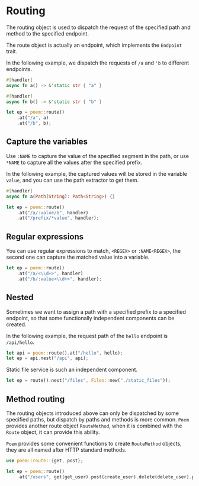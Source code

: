 # Routing

The routing object is used to dispatch the request of the specified path and method to the specified endpoint.

The route object is actually an endpoint, which implements the `Endpoint` trait.

In the following example, we dispatch the requests of `/a` and `'b` to different endpoints.

```rust
#[handler]
async fn a() -> &'static str { "a" }

#[handler]
async fn b() -> &'static str { "b" }

let ep = poem::route()
    .at("/a", a)
    .at("/b", b);
```

## Capture the variables

Use `:NAME` to capture the value of the specified segment in the path, or use `*NAME` to capture all the values after 
the specified prefix.

In the following example, the captured values will be stored in the variable `value`, and you can use the path extractor to get them.

```rust
#[handler]
async fn a(Path(String): Path<String>) {} 

let ep = poem::route()
    .at("/a/:value/b", handler)
    .at("/prefix/*value", handler);
```

## Regular expressions

You can use regular expressions to match, `<REGEX>` or `:NAME<REGEX>`, the second one can capture the matched value into a variable.

```rust
let ep = poem::route()
    .at("/a/<\\d+>", handler)
    .at("/b/:value<\\d+>", handler);
```

## Nested

Sometimes we want to assign a path with a specified prefix to a specified endpoint, so that some functionally independent 
components can be created.

In the following example, the request path of the `hello` endpoint is `/api/hello`.

```rust
let api = poem::route().at("/hello", hello);
let ep = api.nest("/api", api);
```

Static file service is such an independent component.

```rust
let ep = route().nest("/files", Files::new("./static_files"));
```

## Method routing

The routing objects introduced above can only be dispatched by some specified paths, but dispatch by paths and methods 
is more common. `Poem` provides another route object `RouteMethod`, when it is combined with the `Route` object, it can 
provide this ability.

`Poem` provides some convenient functions to create `RouteMethod` objects, they are all named after HTTP standard methods.

```rust
use poem::route::{get, post};

let ep = poem::route()
    .at("/users", get(get_user).post(create_user).delete(delete_user).put(update_user));
```
